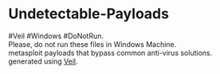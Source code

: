 # Undetectable-Payloads
#Veil #Windows #DoNotRun.
</br>
Please, do not run these files in Windows Machine.
</br>
metasploit payloads that bypass common anti-virus solutions.
</br>
generated using [Veil](https://github.com/Veil-Framework/Veil).
